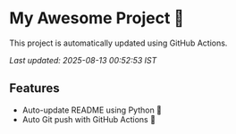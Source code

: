 # My Awesome Project 🚀

This project is automatically updated using GitHub Actions.

_Last updated: 2025-08-13 00:52:53 IST_

## Features
- Auto-update README using Python 🐍
- Auto Git push with GitHub Actions 🤖
